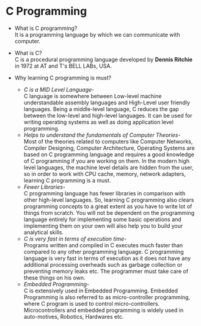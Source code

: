 # C Programming

+ What is C programming?<br>
It is a programming language by which we can communicate with computer.

+ What is C?<br>
C is a procedural programming language developed by **Dennis Ritchie** in 1972 at AT and T's BELL LABs, USA.

+ Why learning C programming is must?<br>
    + _C is a MID Level Language_-<br>C language is somewhere between Low-level machine understandable assembly languages and High-Level user friendly languages. Being a middle-level language, C reduces the gap between the low-level and high-level languages. It can be used for writing operating systems as well as doing application level programming.
    + _Helps to understand the fundamentals of Computer Theories_-<br>Most of the theories related to computers like Computer Networks, Compiler Designing, Computer Architecture, Operating Systems are based on C programming language and requires a good knowledge of C programming if you are working on them. In the modern high level languages, the machine level details are hidden from the user, so in order to work with CPU cache, memory, network adapters, learning C programming is a must.
    + _Fewer Libraries_-<br>C programming language has fewer libraries in comparison with other high-level languages. So, learning C programming also clears programming concepts to a great extent as you have to write lot of things from scratch. You will not be dependent on the programming language entirely for implementing some basic operations and implementing them on your own will also help you to build your analytical skills.
    + _C is very fast in terms of execution time_-<br>Programs written and compiled in C executes much faster than compared to any other programming language. C programming language is very fast in terms of execution as it does not have any additional processing overheads such as garbage collection or preventing memory leaks etc. The programmer must take care of these things on his own.
    + _Embedded Programming_-<br>C is extensively used in Embedded Programming. Embedded Programming is also referred to as micro-controller programming, where C program is used to control micro-controllers. Microcontrollers and embedded programming is widely used in auto-motives, Robotics, Hardwares etc. 
